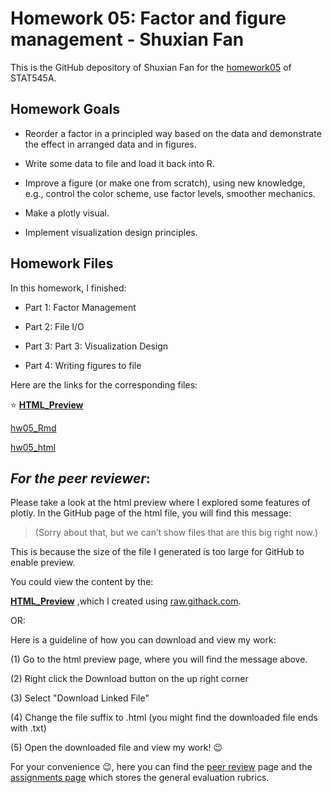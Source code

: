 # Homework 05: Factor and figure management - Shuxian Fan

This is the GitHub depository of Shuxian Fan for the [homework05](http://stat545.com/Classroom/assignments/hw05/hw05.html) of STAT545A.

## Homework Goals

* Reorder a factor in a principled way based on the data and demonstrate the effect in arranged data and in figures.

* Write some data to file and load it back into R.

* Improve a figure (or make one from scratch), using new knowledge, e.g., control the color scheme, use factor levels, smoother mechanics.

* Make a plotly visual.

* Implement visualization design principles.

## Homework Files

In this homework, I finished:

* Part 1: Factor Management

* Part 2: File I/O

* Part 3: Part 3: Visualization Design

* Part 4: Writing figures to file


Here are the links for the corresponding files:

:star: [**HTML_Preview**](https://raw.githack.com/STAT545-UBC-students/hw05-ShuxianFan/master/hw05_fct_fig_mgmt.html) 

[hw05_Rmd](https://github.com/STAT545-UBC-students/hw05-ShuxianFan/blob/master/hw05_fct_fig_mgmt.Rmd)

[hw05_html](https://github.com/STAT545-UBC-students/hw05-ShuxianFan/blob/master/hw05_fct_fig_mgmt.html)


## _For the peer reviewer_: 
Please take a look at the html preview where I explored some features of plotly. In the GitHub page of the html file, you will find this message:

> (Sorry about that, but we can’t show files that are this big right now.)

This is because the size of the file I generated is too large for GitHub to enable preview.

You could view the content by the: 

[**HTML_Preview**](https://raw.githack.com/STAT545-UBC-students/hw05-ShuxianFan/master/hw05_fct_fig_mgmt.html)
,which I created using [raw.githack.com](https://raw.githack.com).

OR:

Here is a guideline of how you can download and view my work:

(1) Go to the html preview page, where you will find the message above.

(2) Right click the Download button on the up right corner

(3) Select "Download Linked File"

(4) Change the file suffix to .html (you might find the downloaded file ends with .txt)

(5) Open the downloaded file and view my work! :wink:


For your convenience :wink:, here you can find the [peer review](http://stat545.com/Classroom/assignments/peer-review.html) page and the [assignments page](http://stat545.com/Classroom/assignments/) which stores the general evaluation rubrics.
